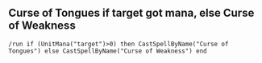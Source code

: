 ## Curse of Tongues if target got mana, else Curse of Weakness
```
/run if (UnitMana("target")>0) then CastSpellByName("Curse of Tongues") else CastSpellByName("Curse of Weakness") end
```